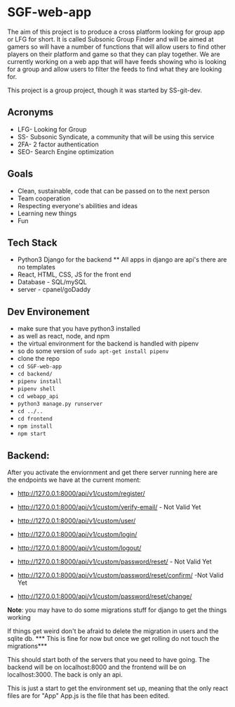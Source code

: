 # SGF-web-app

The aim of this project is to produce a cross platform looking for group app or LFG for short. It is called Subsonic Group Finder and will be aimed at gamers so will have a number of functions that will allow users to find other players on their platform and game so that they can play together. We are currently working on a web app that will have feeds showing who is looking for a group and allow users to filter the feeds to find what they are looking for.

This project is a group project, though it was started by SS-git-dev. 

## Acronyms 
  * LFG- Looking for Group
  * SS- Subsonic Syndicate, a community that will be using this service
  * 2FA- 2 factor authentication
  * SEO- Search Engine optimization

## Goals
  * Clean, sustainable, code that can be passed on to the next person
  * Team cooperation
  * Respecting everyone's abilities and ideas
  * Learning new things
  * Fun
  
## Tech Stack
  * Python3 Django for the backend
  ** All apps in django are api's there are no templates
  * React, HTML, CSS, JS for the front end
  * Database - SQL/mySQL
  * server - cpanel/goDaddy
  
## Dev Environement
  * make sure that you have python3 installed
  * as well as react, node, and npm
  * the virtual environment for the backend is handled with pipenv
  * so do some version of ```sudo apt-get install pipenv```
  * clone the repo
  * ```cd SGF-web-app```
  * ```cd backend/```
  * ```pipenv install```
  * ```pipenv shell```
  * ```cd webapp_api```
  * ```python3 manage.py runserver```
  * ```cd ../..```
  * ```cd frontend```
  * ```npm install```
  * ```npm start```

## Backend:
  After you activate the enviornment and get there server running here are the endpoints we have at the current moment:
  
  - http://127.0.0.1:8000/api/v1/custom/register/
  - http://127.0.0.1:8000/api/v1/custom/verify-email/ - Not Valid Yet

  - http://127.0.0.1:8000/api/v1/custom/user/
  - http://127.0.0.1:8000/api/v1/custom/login/
  - http://127.0.0.1:8000/api/v1/custom/logout/
  

  - http://127.0.0.1:8000/api/v1/custom/password/reset/ - Not Valid Yet
  - http://127.0.0.1:8000/api/v1/custom/password/reset/confirm/ -Not Valid Yet
  - http://127.0.0.1:8000/api/v1/custom/password/reset/change/

**Note**: you may have to do some migrations stuff for django to get the things working

If things get weird don't be afraid to delete the migration in users and the sqlite db.  *** This is fine for now but once we get rolling do not touch the migrations***



This should start both of the servers that you need to have going. The backend will be on localhost:8000 and the frontend will be on localhost:3000. The back is only an api.

This is just a start to get the environment set up, meaning that the only react files are for "App" App.js is the file that has been edited.


